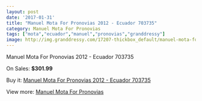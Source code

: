 ```yaml
---
layout: post
date: '2017-01-31'
title: "Manuel Mota For Pronovias 2012 - Ecuador 703735"
category: Manuel Mota For Pronovias
tags: ["mota","ecuador","manuel","pronovias","granddressy"]
image: http://img.granddressy.com/17207-thickbox_default/manuel-mota-for-pronovias-2012-ecuador-703735.jpg
---
```

Manuel Mota For Pronovias 2012 - Ecuador 703735

On Sales: **$301.99**
<a href="https://www.granddressy.com/en/manuel-mota-for-pronovias/16209-manuel-mota-for-pronovias-2012-ecuador-703735.html"><amp-img layout="responsive" width="600" height="600" src="//img.granddressy.com/17207-thickbox_default/manuel-mota-for-pronovias-2012-ecuador-703735.jpg" alt="Manuel Mota For Pronovias 2012 - Ecuador 703735 0" /></a>

Buy it: [Manuel Mota For Pronovias 2012 - Ecuador 703735](https://www.granddressy.com/en/manuel-mota-for-pronovias/16209-manuel-mota-for-pronovias-2012-ecuador-703735.html "Manuel Mota For Pronovias 2012 - Ecuador 703735")

View more: [Manuel Mota For Pronovias](https://www.granddressy.com/en/272-manuel-mota-for-pronovias "Manuel Mota For Pronovias")
